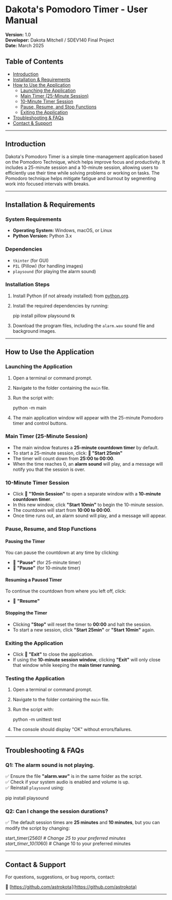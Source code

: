 # Dakota's Pomodoro Timer - User Manual

**Version:** 1.0  
**Developer:** Dakota Mitchell / SDEV140 Final Project  
**Date:** March 2025  

## Table of Contents
- [Introduction](#introduction)
- [Installation & Requirements](#installation--requirements)
- [How to Use the Application](#how-to-use-the-application)
  - [Launching the Application](#launching-the-application)
  - [Main Timer (25-Minute Session)](#main-timer-25-minute-session)
  - [10-Minute Timer Session](#10-minute-timer-session)
  - [Pause, Resume, and Stop Functions](#pause-resume-and-stop-functions)
  - [Exiting the Application](#exiting-the-application)
- [Troubleshooting & FAQs](#troubleshooting--faqs)
- [Contact & Support](#contact--support)

---

## Introduction
Dakota's Pomodoro Timer is a simple time-management application based on the Pomodoro Technique, which helps improve focus and productivity. It includes a 25-minute session and a 10-minute session, allowing users to efficiently use their time while solving problems or working on tasks. The Pomodoro technique helps mitigate fatigue and burnout by segmenting work into focused intervals with breaks.

---

## Installation & Requirements

### System Requirements
- **Operating System:** Windows, macOS, or Linux  
- **Python Version:** Python 3.x  

### Dependencies
- `tkinter` (for GUI)
- `PIL` (Pillow) (for handling images)
- `playsound` (for playing the alarm sound)

### Installation Steps
1. Install Python (if not already installed) from [python.org](https://www.python.org).
2. Install the required dependencies by running:

   
   pip install pillow playsound tk
   

3. Download the program files, including the `alarm.wav` sound file and background images.

---

## How to Use the Application

### Launching the Application
1. Open a terminal or command prompt.
2. Navigate to the folder containing the `main` file.
3. Run the script with:

   
   python -m main
   

4. The main application window will appear with the 25-minute Pomodoro timer and control buttons.

### Main Timer (25-Minute Session)
- The main window features a **25-minute countdown timer** by default.
- To start a 25-minute session, click:
  **🔴 "Start 25min"**
- The timer will count down from **25:00 to 00:00**.
- When the time reaches 0, an **alarm sound** will play, and a message will notify you that the session is over.

### 10-Minute Timer Session
- Click **🔴 "10min Session"** to open a separate window with a **10-minute countdown timer**.
- In this new window, click **"Start 10min"** to begin the 10-minute session.
- The countdown will start from **10:00 to 00:00**.
- Once time runs out, an alarm sound will play, and a message will appear.

### Pause, Resume, and Stop Functions

#### **Pausing the Timer**
You can pause the countdown at any time by clicking:  
- 🔴 **"Pause"** (for 25-minute timer)  
- 🔴 **"Pause"** (for 10-minute timer)  

#### **Resuming a Paused Timer**
To continue the countdown from where you left off, click:  
- 🔴 **"Resume"**  

#### **Stopping the Timer**
- Clicking **"Stop"** will reset the timer to **00:00** and halt the session.
- To start a new session, click **"Start 25min"** or **"Start 10min"** again.

### Exiting the Application
- Click **🔴 "Exit"** to close the application.
- If using the **10-minute session window**, clicking **"Exit"** will only close that window while keeping the **main timer running**.

### Testing the Application
1. Open a terminal or command prompt.
2. Navigate to the folder containing the `main` file.
3. Run the script with:

   
   python -m unittest test
   

4. The console should display "OK" without errors/failures.
---

## Troubleshooting & FAQs

### **Q1: The alarm sound is not playing.**
✅ Ensure the file **"alarm.wav"** is in the same folder as the script.  
✅ Check if your system audio is enabled and volume is up.  
✅ Reinstall `playsound` using:


pip install playsound


### **Q2: Can I change the session durations?**
✅ The default session times are **25 minutes** and **10 minutes**, but you can modify the script by changing:


start_timer(25*60)  # Change 25 to your preferred minutes  
start_timer_10(10*60)  # Change 10 to your preferred minutes  


---

## Contact & Support
For questions, suggestions, or bug reports, contact:  

🔗 [https://github.com/astrokota](https://github.com/astrokota)

---
 
